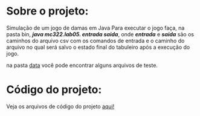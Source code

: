 # Sobre o projeto:
Simulação de um jogo de damas em Java
Para executar o jogo faça, na pasta bin, ***java mc322.lab05. entrada saida***, onde ***entrada*** e ***saida*** são os caminhos do arquivo csv com os comandos de entrada e o caminho do arquivo no qual será salvo o estado final do tabuleiro após a execução do jogo.  
  
na pasta [data](./data) você pode encontrar alguns arquivos de teste.

# Código do projeto:
Veja os arquivos de código do projeto [aqui!](./src/mc322/lab05)